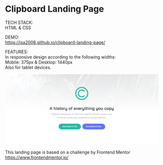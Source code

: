 # Clipboard Landing Page

TECH STACK:\
HTML &amp; CSS

DEMO:\
https://isa2008.github.io/clipboard-landing-page/

FEATURES:\
In responsive design according to the following widths:\
Mobile: 375px & Desktop: 1440px\
Also for tablet devices.

![Alt Text](demo-clipboard-landing-page.png)

This landing page is based on a challenge by Frontend Mentor https://www.frontendmentor.io/
